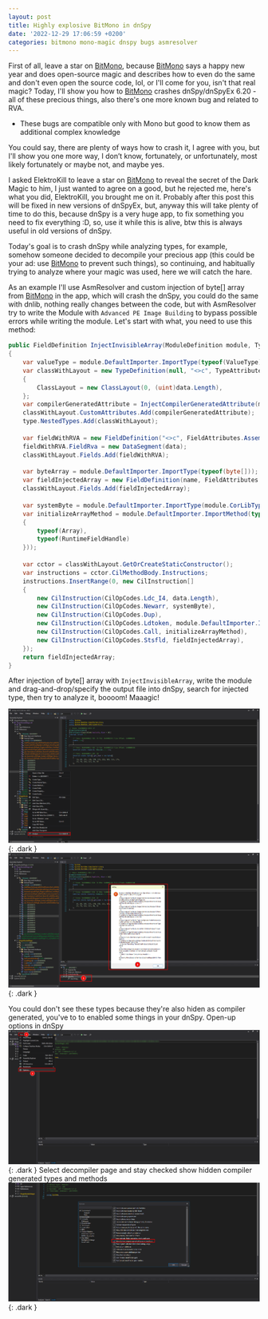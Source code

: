 ```yaml
---
layout: post
title: Highly explosive BitMono in dnSpy
date: '2022-12-29 17:06:59 +0200'
categories: bitmono mono-magic dnspy bugs asmresolver
---
```


First of all, leave a star on [BitMono](https://github.com/sunnamed434/BitMono), because [BitMono](https://github.com/sunnamed434/BitMono) says a happy new year and does open-source magic and describes how to even do the same and don't even open the source code, lol, or I'll come for you, isn't that real magic?
Today, I'll show you how to [BitMono](https://github.com/sunnamed434/BitMono) crashes dnSpy/dnSpyEx 6.20 - all of these precious things, also there's one more known bug and related to RVA.

* These bugs are compatible only with Mono but good to know them as additional complex knowledge

You could say, there are plenty of ways how to crash it, I agree with you, but I'll show you one more way, I don’t know, fortunately, or unfortunately, most likely fortunately or maybe not, and maybe yes.

I asked ElektroKill to leave a star on [BitMono](https://github.com/sunnamed434/BitMono) to reveal the secret of the Dark Magic to him, I just wanted to agree on a good, but he rejected me, here's what you did, ElektroKill, you brought me on it. Probably after this post this will be fixed in new versions of dnSpyEx, but, anyway this will take plenty of time to do this, because dnSpy is a very huge app, to fix something you need to fix everything :D, so, use it while this is alive, btw this is always useful in old versions of dnSpy.

Today's goal is to crash dnSpy while analyzing types, for example, somehow someone decided to decompile your precious app (this could be your ad: use [BitMono](https://github.com/sunnamed434/BitMono) to prevent such things), so continuing, and habitually trying to analyze where your magic was used, here we will catch the hare.

As an example I'll use AsmResolver and custom injection of byte[] array from [BitMono](https://github.com/sunnamed434/BitMono) in the app, which will crash the dnSpy, you could do the same with dnlib, nothing really changes between the code, but with AsmResolver try to write the Module with `Advanced PE Image Building` to bypass possible errors while writing the module.
Let's start with what, you need to use this method:
```csharp
public FieldDefinition InjectInvisibleArray(ModuleDefinition module, TypeDefinition type, byte[] data, string name)
{
    var valueType = module.DefaultImporter.ImportType(typeof(ValueType));
    var classWithLayout = new TypeDefinition(null, "<>c", TypeAttributes.Sealed | TypeAttributes.ExplicitLayout, module.DefaultImporter.ImportType(valueType))
    {
        ClassLayout = new ClassLayout(0, (uint)data.Length),
    };
    var compilerGeneratedAttribute = InjectCompilerGeneratedAttribute(module);
    classWithLayout.CustomAttributes.Add(compilerGeneratedAttribute);
    type.NestedTypes.Add(classWithLayout);

    var fieldWithRVA = new FieldDefinition("<>c", FieldAttributes.Assembly | FieldAttributes.Static | FieldAttributes.HasFieldRva | FieldAttributes.InitOnly, new FieldSignature(classWithLayout.ToTypeSignature()));
    fieldWithRVA.FieldRva = new DataSegment(data);
    classWithLayout.Fields.Add(fieldWithRVA);

    var byteArray = module.DefaultImporter.ImportType(typeof(byte[]));
    var fieldInjectedArray = new FieldDefinition(name, FieldAttributes.Assembly | FieldAttributes.Static, new FieldSignature(byteArray.ToTypeSignature()));
    classWithLayout.Fields.Add(fieldInjectedArray);

    var systemByte = module.DefaultImporter.ImportType(module.CorLibTypeFactory.Byte.ToTypeDefOrRef());
    var initializeArrayMethod = module.DefaultImporter.ImportMethod(typeof(RuntimeHelpers).GetMethod(nameof(RuntimeHelpers.InitializeArray), new Type[]
    {
        typeof(Array),
        typeof(RuntimeFieldHandle)
    }));

    var cctor = classWithLayout.GetOrCreateStaticConstructor();
    var instructions = cctor.CilMethodBody.Instructions;
    instructions.InsertRange(0, new CilInstruction[]
    {
        new CilInstruction(CilOpCodes.Ldc_I4, data.Length),
        new CilInstruction(CilOpCodes.Newarr, systemByte),
        new CilInstruction(CilOpCodes.Dup),
        new CilInstruction(CilOpCodes.Ldtoken, module.DefaultImporter.ImportField(fieldWithRVA)),
        new CilInstruction(CilOpCodes.Call, initializeArrayMethod),
        new CilInstruction(CilOpCodes.Stsfld, fieldInjectedArray),
    });
    return fieldInjectedArray;
}
```

After injection of byte[] array with `InjectInvisibleArray`, write the module and drag-and-drop/specify the output file into dnSpy, search for injected type, then try to analyze it, boooom! Maaagic!

![Select type and analyze](/assets/images/highly-explosive-bitmono-in-dnspy/analyze.dark.png){: .dark }
![Select analyzation drop-down method](/assets/images/highly-explosive-bitmono-in-dnspy/crash.dark.png){: .dark }

You could don't see these types because they're also hiden as compiler generated, you've to to enabled some things in your dnSpy.
Open-up options in dnSpy
![open-options](/assets/images/highly-explosive-bitmono-in-dnspy/open-options.dark.png){: .dark }
Select decompiler page and stay checked show hidden compiler generated types and methods
![show-hiden-things](/assets/images/highly-explosive-bitmono-in-dnspy/show-hiden-things.dark.png){: .dark }